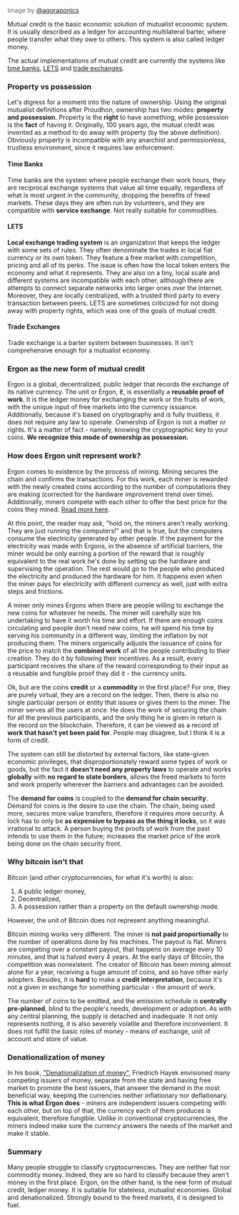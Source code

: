 <span style="color:dimgray">Image by [@agoraponics](https://twitter.com/agoraponics)</span>

Mutual credit is the basic economic solution of mutualist economic system. It is usually described as a ledger for accounting multilateral barter, where people transfer what they owe to others. This system is also called ledger money. 

The actual implementations of mutual credit are currently the systems like [time banks](https://en.wikipedia.org/wiki/Time-based_currency), [LETS](https://en.wikipedia.org/wiki/Local_exchange_trading_system) and [trade exchanges](https://en.wikipedia.org/wiki/Trade_exchange).

### Property vs possession
Let's digress for a moment into the nature of ownership. Using the original mutualist definitions after Proudhon, ownership has two modes: **property and possession**. Property is the **right** to have something, while possession is the **fact** of having it. Originally, 100 years ago, the mutual credit was invented as a method to do away with property (by the above definition). Obviously property is incompatible with any anarchist and permissionless, trustless environment, since it requires law enforcement.

#### Time Banks
Time banks are the system where people exchange their work hours, they are reciprocal exchange systems that value all time equally, regardless of what is most urgent in the community, dropping the benefits of freed markets. These days they are often run by volunteers, and they are compatible with **service exchange**. Not really suitable for commodities.

#### LETS
**Local exchange trading system** is an organization that keeps the ledger with some sets of rules. They often denominate the trades in local fiat currency or its own token. They feature a free market with competition, pricing and all of its perks. The issue is often how the local token enters the economy and what it represents. They are also on a tiny, local scale and different systems are incompatible with each other, although there are attempts to connect separate networks into larger ones over the internet. Moreover, they are locally centralized, with a trusted third party to every transaction between peers. LETS are sometimes criticized for not doing away with property rights, which was one of the goals of mutual credit.

#### Trade Exchanges

Trade exchange is a barter system between businesses. It isn't comprehensive enough for a mutualist economy.

### Ergon as the new form of mutual credit

Ergon is a global, decentralized, public ledger that records the exchange of its native currency. The unit or Ergon,  &#11615;, is essentially a **reusable proof of work**. It is the ledger money for exchanging the work or the fruits of work, with the unique input of free markets into the currency issuance. Additionally, because it's based on cryptography and is fully trustless, it does not require any law to operate. Ownership of Ergon is not a matter or rights. It's a matter of fact - namely, knowing the cryptographic key to your coins. **We recognize this mode of ownership as possession.**

### How does Ergon unit represent work?
Ergon comes to existence by the process of mining. Mining secures the chain and confirms the transactions. For this work, each miner is rewarded with the newly created coins according to the number of computations they are making (corrected for the hardware improvement trend over time). Additionally, miners compete with each other to offer the best price for the coins they mined. [Read more here](https://ergon.moe/blog/Escape%20Velocity_Licho_2023-08-17.html).

At this point, the reader may ask, "hold on, the miners aren't really working. They are just running the computers!" and that is true, but the computers consume the electricity generated by other people. If the payment for the electricity was made with Ergons, in the absence of artificial barriers, the miner would be only earning a portion of the reward that is roughly equivalent to the real work he's done by setting up the hardware and supervising the operation. The rest would go to the people who produced the electricity and produced the hardware for him. It happens even when the miner pays for electricity with different currency as well, just with extra steps and frictions.

A miner only mines Ergons when there are people willing to exchange the new coins for whatever he needs. The miner will carefully size his undertaking to have it worth his time and effort. If there are enough coins circulating and people don't need new coins, he will spend his time by serving his community in a different way, limiting the inflation by not producing them. The miners organically adjusts the issuance of coins for the price to match the **combined work** of all the people contributing to their creation. They do it by following their incentives. As a result, every participant receives the share of the reward corresponding to their input as a reusable and fungible proof they did it - the currency units.

Ok, but are the coins **credit** or a **commodity** in the first place? For one, they are purely virtual, they are a record on the ledger. Then, there is also no single particular person or entity that issues or gives them to the miner. The miner serves all the users at once. He does the work of securing the chain for all the previous participants, and the only thing he is given in return is the record on the blockchain. Therefore, it can be viewed as a record of **work that hasn't yet been paid for**. People may disagree, but I think it is a form of credit.

The system can still be distorted by external factors, like state-given economic privileges, that disproportionately reward some types of work or goods, but the fact it **doesn't need any property laws** to operate and works **globally** with **no regard to state borders**, allows the freed markets to form and work properly wherever the barriers and advantages can be avoided.

The **demand for coins** is coupled to the **demand for chain security**. Demand for coins is the desire to use the chain. The chain, being used more, secures more value transfers, therefore it requires more security. A lock has to only be **as expensive to bypass as the thing it locks**, so it was irrational to attack. A person buying the proofs of work from the past intends to use them in the future; increases the market price of the work being done on the chain security front.

### Why bitcoin isn't that
Bitcoin (and other cryptocurrencies, for what it's worth) is also:

1. A public ledger money,
2. Decentralized,
3. A possession rather than a property on the default ownership mode.

However, the unit of Bitcoin does not represent anything meaningful.

Bitcoin mining works very different. The miner is **not paid proportionally** to the number of operations done by his machines. The payout is flat. Miners are competing over a constant payout, that happens on average every 10 minutes, and that is halved every 4 years. At the early days of Bitcoin, the competition was nonexistent. The creator of Bitcoin has been mining almost alone for a year, receiving a huge amount of coins, and so have other early adopters. Besides, it is **hard** to make a **credit interpretation**, because it's not a given in exchange for something particular - the amount of work.

The number of coins to be emitted, and the emission schedule is **centrally pre-planned**, blind to the people's needs, development or adoption. As with any central planning, the supply is detached and inadequate. It not only represents nothing, it is also severely volatile and therefore inconvenient. It does not fulfill the basic roles of money - means of exchange, unit of account and store of value.

### Denationalization of money

In his book, ["Denationalization of money"](https://cdn.mises.org/Denationalisation%20of%20Money%20The%20Argument%20Refined_5.pdf), Friedrich Hayek envisioned many competing issuers of money, separate from the state and having free market to promote the best issuers, that answer the demand in the most beneficial way, keeping the currencies neither inflationary nor deflationary. **This is what Ergon does** - miners are independent issuers competing with each other, but on top of that, the currency each of them produces is equivalent, therefore fungible. Unlike in conventional cryptocurrencies, the miners indeed make sure the currency answers the needs of the market and make it stable.

### Summary
Many people struggle to classify cryptocurrencies. They are neither fiat nor commodity money. Indeed, they are so hard to classify because they aren't money in the first place. Ergon, on the other hand, is the new form of mutual credit, ledger money. It is suitable for stateless, mutualist economies. Global and denationalized. Strongly bound to the freed markets, it is designed to fuel.


